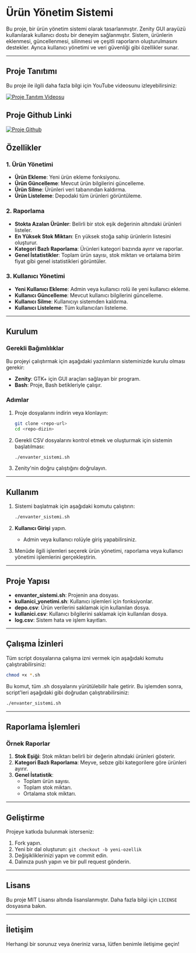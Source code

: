 # Ürün Yönetim Sistemi

Bu proje, bir ürün yönetim sistemi olarak tasarlanmıştır. Zenity GUI arayüzü kullanılarak kullanıcı dostu bir deneyim sağlanmıştır. Sistem, ürünlerin eklenmesi, güncellenmesi, silinmesi ve çeşitli raporların oluşturulmasını destekler. Ayrıca kullanıcı yönetimi ve veri güvenliği gibi özellikler sunar.

---
## Proje Tanıtımı

Bu proje ile ilgili daha fazla bilgi için YouTube videosunu izleyebilirsiniz:

[![Proje Tanıtım Videosu](https://img.youtube.com/vi/<VideoID>/0.jpg)](https://www.youtube.com/watch?v=oyBw2Qt5e7U)

## Proje Github Linki
[![Proje Github]()](https://github.com/sevginuroksuz/zenity-inventory-system)


## Özellikler

### 1. **Ürün Yönetimi**
- **Ürün Ekleme**: Yeni ürün ekleme fonksiyonu.
- **Ürün Güncelleme**: Mevcut ürün bilgilerini güncelleme.
- **Ürün Silme**: Ürünleri veri tabanından kaldırma.
- **Ürün Listeleme**: Depodaki tüm ürünleri görüntüleme.

### 2. **Raporlama**
- **Stokta Azalan Ürünler**: Belirli bir stok eşik değerinin altındaki ürünleri listeler.
- **En Yüksek Stok Miktarı**: En yüksek stoğa sahip ürünlerin listesini oluşturur.
- **Kategori Bazlı Raporlama**: Ürünleri kategori bazında ayırır ve raporlar.
- **Genel İstatistikler**: Toplam ürün sayısı, stok miktarı ve ortalama birim fiyat gibi genel istatistikleri görüntüler.

### 3. **Kullanıcı Yönetimi**
- **Yeni Kullanıcı Ekleme**: Admin veya kullanıcı rolü ile yeni kullanıcı ekleme.
- **Kullanıcı Güncelleme**: Mevcut kullanıcı bilgilerini güncelleme.
- **Kullanıcı Silme**: Kullanıcıyı sistemden kaldırma.
- **Kullanıcı Listeleme**: Tüm kullanıcıları listeleme.

---

## Kurulum

### Gerekli Bağımlılıklar

Bu projeyi çalıştırmak için aşağıdaki yazılımların sisteminizde kurulu olması gerekir:
- **Zenity**: GTK+ için GUI araçları sağlayan bir program.
- **Bash**: Proje, Bash betikleriyle çalışır.

### Adımlar
1. Proje dosyalarını indirin veya klonlayın:
    ```bash
    git clone <repo-url>
    cd <repo-dizin>
    ```

2. Gerekli CSV dosyalarını kontrol etmek ve oluşturmak için sistemin başlatılması:
    ```bash
    ./envanter_sistemi.sh
    ```

3. Zenity'nin doğru çalıştığını doğrulayın.

---

## Kullanım

1. Sistemi başlatmak için aşağıdaki komutu çalıştırın:
    ```bash
    ./envanter_sistemi.sh
    ```

2. **Kullanıcı Girişi** yapın.
   - Admin veya kullanıcı rolüyle giriş yapabilirsiniz.

3. Menüde ilgili işlemleri seçerek ürün yönetimi, raporlama veya kullanıcı yönetimi işlemlerini gerçekleştirin.

---

## Proje Yapısı

- **envanter_sistemi.sh**: Projenin ana dosyası.
- **kullanici_yonetimi.sh**: Kullanıcı işlemleri için fonksiyonlar.
- **depo.csv**: Ürün verilerini saklamak için kullanılan dosya.
- **kullanici.csv**: Kullanıcı bilgilerini saklamak için kullanılan dosya.
- **log.csv**: Sistem hata ve işlem kayıtları.

---

## Çalışma İzinleri

Tüm script dosyalarına çalışma izni vermek için aşağıdaki komutu çalıştırabilirsiniz:

```bash
chmod +x *.sh
```

Bu komut, tüm .sh dosyalarını yürütülebilir hale getirir. Bu işlemden sonra, script'leri aşağıdaki gibi doğrudan çalıştırabilirsiniz:

```bash
./envanter_sistemi.sh
```

---

## Raporlama İşlemleri

### Örnek Raporlar
1. **Stok Eşiği**: Stok miktarı belirli bir değerin altındaki ürünleri gösterir.
2. **Kategori Bazlı Raporlama**: Meyve, sebze gibi kategorilere göre ürünleri ayırır.
3. **Genel İstatistik**:
   - Toplam ürün sayısı.
   - Toplam stok miktarı.
   - Ortalama stok miktarı.
---

## Geliştirme

Projeye katkıda bulunmak isterseniz:
1. Fork yapın.
2. Yeni bir dal oluşturun: `git checkout -b yeni-ozellik`
3. Değişikliklerinizi yapın ve commit edin.
4. Dalınıza push yapın ve bir pull request gönderin.

---

## Lisans
Bu proje MIT Lisansı altında lisanslanmıştır. Daha fazla bilgi için `LICENSE` dosyasına bakın.

---

## İletişim
Herhangi bir sorunuz veya öneriniz varsa, lütfen benimle iletişime geçin!


